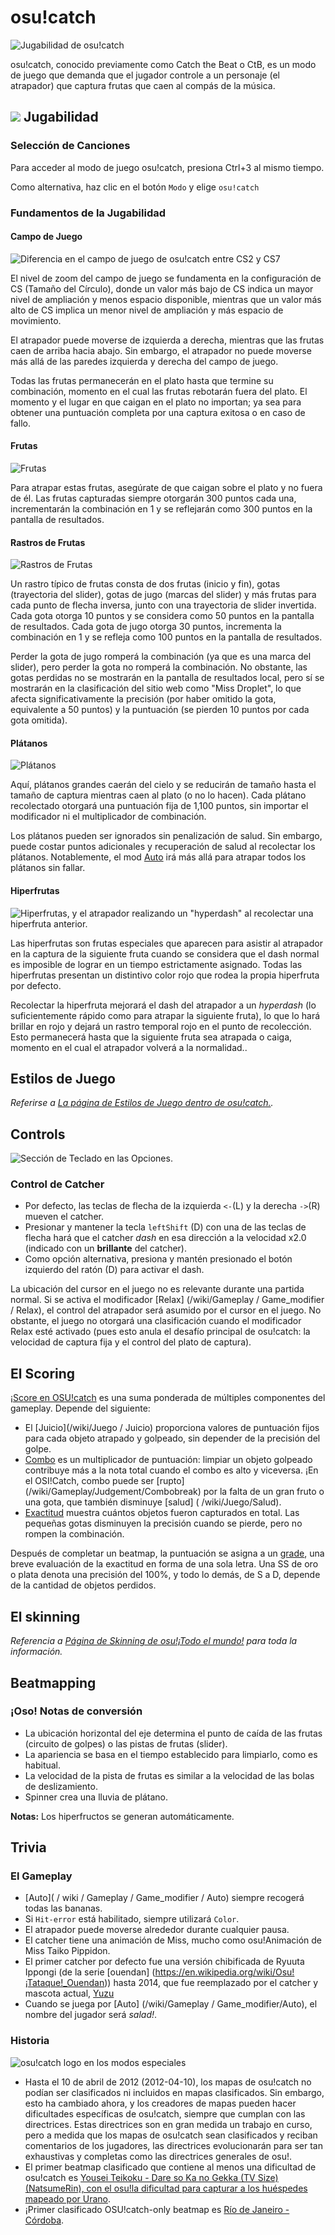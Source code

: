 <!-- TODO: needs a grammar/style check -->

# osu!catch

![Jugabilidad de osu!catch](/wiki/shared/catch-gameplay.jpg "Interfaz de osu!catch")

osu!catch, conocido previamente como Catch the Beat o CtB, es un modo de juego que demanda que el jugador controle a un personaje (el atrapador) que captura frutas que caen al compás de la música.

## ![](/wiki/shared/mode/catch.png)  Jugabilidad

### Selección de Canciones

Para acceder al modo de juego osu!catch, presiona Ctrl+3 al mismo tiempo.

Como alternativa, haz clic en el botón `Modo` y elige `osu!catch`

### Fundamentos de la Jugabilidad

#### Campo de Juego

![Diferencia en el campo de juego de osu!catch entre CS2 y CS7](/wiki/shared/Catch_Playfield_27.jpg "Diferencias en el campo de juego de osu!catch basadas en el CS (Tamaño del Círculo).")


El nivel de zoom del campo de juego se fundamenta en la configuración de CS (Tamaño del Círculo), donde un valor más bajo de CS indica un mayor nivel de ampliación y menos espacio disponible, mientras que un valor más alto de CS implica un menor nivel de ampliación y más espacio de movimiento.

El atrapador puede moverse de izquierda a derecha, mientras que las frutas caen de arriba hacia abajo. Sin embargo, el atrapador no puede moverse más allá de las paredes izquierda y derecha del campo de juego.


Todas las frutas permanecerán en el plato hasta que termine su combinación, momento en el cual las frutas rebotarán fuera del plato. El momento y el lugar en que caigan en el plato no importan; ya sea para obtener una puntuación completa por una captura exitosa o en caso de fallo.

#### Frutas

![Frutas](/wiki/shared/Catch_fruits.jpg "osu!catch Frutas")

Para atrapar estas frutas, asegúrate de que caigan sobre el plato y no fuera de él. Las frutas capturadas siempre otorgarán 300 puntos cada una, incrementarán la combinación en 1 y se reflejarán como 300 puntos en la pantalla de resultados.

#### Rastros de Frutas

![Rastros de Frutas](/wiki/shared/Catch_trails.jpg "Rastros de Frutas de osu!catch")


Un rastro típico de frutas consta de dos frutas (inicio y fin), gotas (trayectoria del slider), gotas de jugo (marcas del slider) y más frutas para cada punto de flecha inversa, junto con una trayectoria de slider invertida. Cada gota otorga 10 puntos y se considera como 50 puntos en la pantalla de resultados. Cada gota de jugo otorga 30 puntos, incrementa la combinación en 1 y se refleja como 100 puntos en la pantalla de resultados.


Perder la gota de jugo romperá la combinación (ya que es una marca del slider), pero perder la gota no romperá la combinación. No obstante, las gotas perdidas no se mostrarán en la pantalla de resultados local, pero sí se mostrarán en la clasificación del sitio web como "Miss Droplet", lo que afecta significativamente la precisión (por haber omitido la gota, equivalente a 50 puntos) y la puntuación (se pierden 10 puntos por cada gota omitida).

#### Plátanos

![Plátanos](/wiki/shared/Catch_bananas.jpg "Plátanos de osu!catch")

Aquí, plátanos grandes caerán del cielo y se reducirán de tamaño hasta el tamaño de captura mientras caen al plato (o no lo hacen). Cada plátano recolectado otorgará una puntuación fija de 1,100 puntos, sin importar el modificador ni el multiplicador de combinación.

Los plátanos pueden ser ignorados sin penalización de salud. Sin embargo, puede costar puntos adicionales y recuperación de salud al recolectar los plátanos. Notablemente, el mod [Auto](/wiki/Gameplay/Game_modifier/Auto) irá más allá para atrapar todos los plátanos sin fallar.


#### Hiperfrutas

![Hiperfrutas, y el atrapador realizando un "hyperdash" al recolectar una hiperfruta anterior.](/wiki/shared/Catch_hyperfruits.jpg "Hiperfrutas de osu!catch")

Las hiperfrutas son frutas especiales que aparecen para asistir al atrapador en la captura de la siguiente fruta cuando se considera que el dash normal es imposible de lograr en un tiempo estrictamente asignado. Todas las hiperfrutas presentan un distintivo color rojo que rodea la propia hiperfruta por defecto.


Recolectar la hiperfruta mejorará el dash del atrapador a un *hyperdash* (lo suficientemente rápido como para atrapar la siguiente fruta), lo que lo hará brillar en rojo y dejará un rastro temporal rojo en el punto de recolección. Esto permanecerá hasta que la siguiente fruta sea atrapada o caiga, momento en el cual el atrapador volverá a la normalidad..

## Estilos de Juego

*Referirse a [La página de Estilos de Juego dentro de osu!catch.](/wiki/Gameplay/Play_style#osu!catch).*

## Controls

![Sección de Teclado en las Opciones.](/wiki/shared/Options_keyboard.jpg "Opciones Icono de entrada, sección de teclado")

### Control de Catcher

- Por defecto, las teclas de flecha de la izquierda `<-`(L) y la derecha `->`(R) mueven el catcher.
- Presionar y mantener la tecla `leftShift` (D) con una de las teclas de flecha hará que el catcher *dash* en esa dirección a la velocidad x2.0 (indicado con un **brillante** del catcher).
- Como opción alternativa, presiona y mantén presionado el botón izquierdo del ratón (D) para activar el dash.

La ubicación del cursor en el juego no es relevante durante una partida normal. Si se activa el modificador [Relax] (/wiki/Gameplay / Game_modifier / Relax), el control del atrapador será asumido por el cursor en el juego. No obstante, el juego no otorgará una clasificación cuando el modificador Relax esté activado (pues esto anula el desafío principal de osu!catch: la velocidad de captura fija y el control del plato de captura).

## El Scoring

[¡Score en OSU!catch](/wiki/Gameplay/Score/ScoreV1/osu!catch) es una suma ponderada de múltiples componentes del gameplay. Depende del siguiente:


- El [Juicio](/wiki/Juego / Juicio) proporciona valores de puntuación fijos para cada objeto atrapado y golpeado, sin depender de la precisión del golpe.
- [Combo](/wiki/Gameplay/Combo_(score_multiplier)) es un multiplicador de puntuación: limpiar un objeto golpeado contribuye más a la nota total cuando el combo es alto y viceversa. ¡En el OSI!Catch, combo puede ser [rupto] (/wiki/Gameplay/Judgement/Combobreak) por la falta de un gran fruto o una gota, que también disminuye [salud] ( /wiki/Juego/Salud).
- [Exactitud](/wiki/Gameplay/Accuracy#osu!catch) muestra cuántos objetos fueron capturados en total. Las pequeñas gotas disminuyen la precisión cuando se pierde, pero no rompen la combinación.


Después de completar un beatmap, la puntuación se asigna a un [grade](/wiki/Gameplay/Grade#osu!cactus), una breve evaluación de la exactitud en forma de una sola letra. Una SS de oro o plata denota una precisión del 100%, y todo lo demás, de S a D, depende de la cantidad de objetos perdidos.

## El skinning

*Referencia a [Página de Skinning de osu!¡Todo el mundo!](/wiki/Skinning/osu!Catch) para toda la información.*


## Beatmapping

### ¡Oso! Notas de conversión

- La ubicación horizontal del eje determina el punto de caída de las frutas (circuito de golpes) o las pistas de frutas (slider).
- La apariencia se basa en el tiempo establecido para limpiarlo, como es habitual.
- La velocidad de la pista de frutas es similar a la velocidad de las bolas de deslizamiento.
- Spinner crea una lluvia de plátano.

**Notas:** Los hiperfructos se generan automáticamente.

## Trivia

### El Gameplay

- [Auto]( / wiki / Gameplay / Game_modifier / Auto) siempre recogerá todas las bananas.
- Si `Hit-error` está habilitado, siempre utilizará `Color`.
- El atrapador puede moverse alrededor durante cualquier pausa.
- El catcher tiene una animación de Miss, mucho como osu!Animación de Miss Taiko Pippidon.
- El primer catcher por defecto fue una versión chibificada de Ryuuta Ippongi (de la serie [ouendan] (https://en.wikipedia.org/wiki/Osu!¡Tataque!_Ouendan)) hasta 2014, que fue reemplazado por el catcher y mascota actual, [Yuzu](/wiki/Mascots#yuzu)
- Cuando se juega por [Auto] (/wiki/Gameplay / Game_modifier/Auto), el nombre del jugador será *salad!*.

### Historia

![osu!catch logo en los modos especiales](/wiki/shared/Ctb_logo.jpg "Catch the Beat en modo especial")

- Hasta el 10 de abril de 2012 (2012-04-10), los mapas de osu!catch no podían ser clasificados ni incluidos en mapas clasificados. Sin embargo, esto ha cambiado ahora, y los creadores de mapas pueden hacer dificultades específicas de osu!catch, siempre que cumplan con las directrices. Estas directrices son en gran medida un trabajo en curso, pero a medida que los mapas de osu!catch sean clasificados y reciban comentarios de los jugadores, las directrices evolucionarán para ser tan exhaustivas y completas como las directrices generales de osu!.
- El primer beatmap clasificado que contiene al menos una dificultad de osu!catch es [Yousei Teikoku - Dare so Ka no Gekka (TV Size) (NatsumeRin), con el osu!la dificultad para capturar a los huéspedes mapeado por Urano](https://osu.ppy.sh/beatmapsets/13676).
- ¡Primer clasificado OSU!catch-only beatmap es [Río de Janeiro - Córdoba](https://osu.ppy.sh/beatmapsets/91485).
